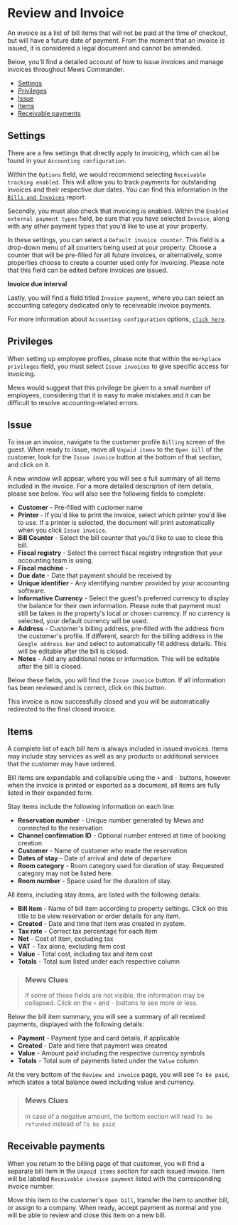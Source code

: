 # Review and Invoice

An invoice as a list of bill items that will not be paid at the time of checkout, but will have a future date of payment. From the moment that an invoice is issued, it is considered a legal document and cannot be amended.

Below, you'll find a detailed account of how to issue invoices and manage invoices throughout Mews Commander.

* [Settings](review-and-invoice.md#settings)
* [Privileges](review-and-invoice.md#privileges)
* [Issue](review-and-invoice.md#issue)
* [Items](review-and-invoice.md#items)
* [Receivable payments](review-and-invoice.md#receivable-payments)

## Settings

There are a few settings that directly apply to invoicing, which can all be found in your `Accounting configuration`.

Within the `Options` field, we would recommend selecting `Receivable tracking enabled`. This will allow you to track payments for outstanding invoices and their respective due dates. You can find this information in the [`Bills and Invoices`](../../../reports/bills-and-invoices.md) report.

Secondly, you must also check that invoicing is enabled. Within the `Enabled external payment types` field, be sure that you have selected `Invoice`, along with any other payment types that you'd like to use at your property.

In these settings, you can select a `Default invoice counter`. This field is a drop-down menu of all counters being used at your property. Choose a counter that will be pre-filled for all future invoices, or alternatively, some properties choose to create a counter used only for invoicing. Please note that this field can be edited before invoices are issued.

**Invoice due interval**

Lastly, you will find a field titled `Invoice payment`, where you can select an accounting category dedicated only to receiveable invoice payments.

For more information about `Accounting configuration` options, [`click here`](https://github.com/MewsSystems/gitbook-guide/tree/a96c1ba7e7198d3970e84666b9f12ed3ff2960c6/settings/finance-settings/accounting-configuration.md).

## Privileges

When setting up employee profiles, please note that within the `Workplace privileges` field, you must select `Issue invoices` to give specific access for invoicing.

Mews would suggest that this privilege be given to a small number of employees, considering that it is easy to make mistakes and it can be difficult to resolve accounting-related errors.

## Issue

To issue an invoice, navigate to the customer profile `Billing` screen of the guest. When ready to issue, move all `Unpaid items` to the `Open bill` of the customer, look for the `Issue invoice` button at the bottom of that section, and click on it.

A new window will appear, where you will see a full summary of all items included in the invoice. For a more detailed description of item details, please see below. You will also see the following fields to complete:

* **Customer** - Pre-filled with customer name
* **Printer** - If you'd like to print the invoice, select which printer you'd like to use. If a printer is selected, the document will print automatically when you click `Issue invoice`.
* **Bill Counter** - Select the bill counter that you'd like to use to close this bill.
* **Fiscal registry** - Select the correct fiscal registry integration that your accounting team is using.
* **Fiscal machine** - 
* **Due date** - Date that payment should be received by
* **Unique identifier** - Any identifying number provided by your accounting software.
* **Informative Currency** - Select the guest's preferred currency to display the balance for their own information. Please note that payment must still be taken in the property's local or chosen currency. If no currency is selected, your default currency will be used.
* **Address** - Customer's billing address, pre-filled with the address from the customer's profile. If different, search for the billing address in the `Google address bar` and select to automatically fill address details. This will be editable after the bill is closed. 
* **Notes** - Add any additional notes or information. This will be editable after the bill is closed.

Below these fields, you will find the `Issue invoice` button. If all information has been reviewed and is correct, click on this button.

This invoice is now successfully closed and you will be automatically redirected to the final closed invoice.

## Items

A complete list of each bill item is always included in issued invoices. Items may include stay services as well as any products or additional services that the customer may have ordered.

Bill items are expandable and collapsible using the `+` and `-` buttons, however when the invoice is printed or exported as a document, all items are fully listed in their expanded form.

Stay items include the following information on each line:

* **Reservation number** - Unique number generated by Mews and connected to the reservation
* **Channel confirmation ID** - Optional number entered at time of booking creation
* **Customer** - Name of customer who made the reservation
* **Dates of stay** - Date of arrival and date of departure
* **Room category** - Room category used for duration of stay. Requested category may not be listed here.
* **Room number** - Space used for the duration of stay.

All items, including stay items, are listed with the following details:

* **Bill item** - Name of bill item according to property settings. Click on this title to be view reservation or order details for any item.
* **Created** - Date and time that item was created in system.
* **Tax rate** - Correct tax percentage for each item
* **Net** - Cost of item, excluding tax
* **VAT** - Tax alone, excluding item cost
* **Value** - Total cost, including tax and item cost
* **Totals** - Total sum listed under each respective column

> ### Mews Clues
>
> If some of these fields are not visible, the information may be collapsed. Click on the `+` and `-` buttons to see more or less.

Below the bill item summary, you will see a summary of all received payments, displayed with the following details:

* **Payment** - Payment type and card details, if applicable
* **Created** - Date and time that payment was created
* **Value** - Amount paid including the respective currency symbols
* **Totals** - Total sum of payments listed under the `Value` column

At the very bottom of the `Review and invoice` page, you will see `To be paid`, which states a total balance owed including value and currency.

> ### Mews Clues
>
> In case of a negative amount, the bottom section will read `To be refunded` instead of `To be paid`

## Receivable payments

When you return to the billing page of that customer, you will find a separate bill item in the `Unpaid items` section for each issued invoice. Item will be labeled `Receivable invoice payment` listed with the corresponding invoice number.

Move this item to the customer's `Open bill`, transfer the item to another bill, or assign to a company. When ready, accept payment as normal and you will be able to review and close this item on a new bill.

